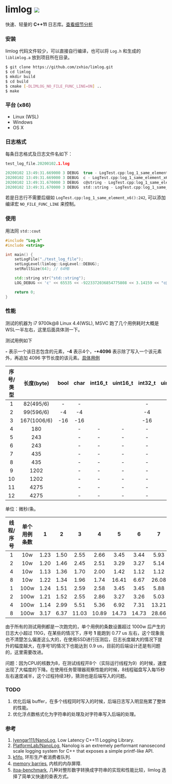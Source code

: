 # limlog ![](https://www.travis-ci.org/zxhio/limlog.svg?branch=master)

快速、轻量的 **C++11** 日志库。[查看细节分析](https://www.cnblogs.com/shuqin/p/12103952.html)

### 安装
limlog 代码文件较少，可以直接自行编译，也可以将 `Log.h` 和生成的 `liblimlog.a` 放到项目所在目录。

```sh
$ git clone https://github.com/zxhio/limlog.git
$ cd limlog
$ mkdir build
$ cd build
$ cmake [-DLIMLOG_NO_FILE_FUNC_LINE=ON] ..
$ make
```

### 平台 (x86)
- Linux (WSL)
- Windows
- OS X

### 日志格式

每条日志格式及日志文件名如下：
```c
test_log_file.20200102.1.log

20200102 13:49:31.669000 3 DEBUG  true - LogTest.cpp:log_1_same_element_x6():242
20200102 13:49:31.669000 3 DEBUG  c - LogTest.cpp:log_1_same_element_x6():245
20200102 13:49:31.670000 3 DEBUG  c@string - LogTest.cpp:log_1_same_element_x6():248
20200102 13:49:31.670000 3 DEBUG  std::string - LogTest.cpp:log_1_same_element_x6():252
```

若是日志行不需要后缀如 `LogTest.cpp:log_1_same_element_x6():242`, 可以添加编译宏 `NO_FILE_FUNC_LINE` 来控制。

### 使用
用法同 `std::cout`

```cpp
#include "Log.h"
#include <string>

int main() {
    setLogFile("./test_log_file");
    setLogLevel(limlog::LogLevel::DEBUG);
    setRollSize(64); // 64MB

    std::string str("std::string");
    LOG_DEBUG << 'c' << 65535 << -9223372036854775808 << 3.14159 << "c@string" << str;

    return 0;
}
```

### 性能

测试的机器为 i7 9700k@8 Linux 4.4(WSL), MSVC 跑了几个用例耗时大概是WSL一半左右，这里后面具体测一下。

测试用例如下

**-** 表示一个该日志包含的元素，**-4** 表示4个，**-+4096** 表示除了写入一个该元素外，再追加 4096 字节长度的该元素。[具体用例](./LogTest.cpp)

| 序号/类型 | 长度(byte) | bool | char | int16_t | uint16_t | int32_t | uint32_t | int64_t | uint64_t | double | c@string | std::string |
| :-: | :-: | :-: | :-: | :-: | :-: | :-: | :-: | :-: | :-: | :-: | :-: | :-: |
| 1 | 82(495/6) | - | - | | | - | | | | - | - | - |
| 2 | 99(596/6) | -4 | -4 | | | -4 | | | | -4 | -4 | -4 |
| 3 | 167(1006/6)  | -16 | -16 | | | -16 | | | | -16 | -16 | -16 |
| 4 | 180 | | - | - | - | - | - | - | - | - | - | - |
| 5 | 243 | | - | - | - | - | - | - | - | - | - + 64 | - |
| 6 | 243 | | - | - | - | - | - | - | - | - | - | - + 64 |
| 7 | 435 | | - | - | - | - | - | - | - | - | - + 256 | - |
| 8 | 435 | | - | - | - | - | - | - | - | - | - | - + 256 |
| 9 | 1202 | | - | - | - | - | - | - | - | - | - + 1024 | - |
| 10 | 1202 | | - | - | - | - | - | - | - | - | - | - + 1024 |
| 11 | 4275 | | - | - | - | - | - | - | - | - | - + 4096 | - |
| 12 | 4275 | | - | - | - | - | - | - | - | - | - | - + 4096 |

单位：微秒/条。

| 线程/序号 | 单个用例条数 | 1 | 2 | 3 | 4 | 5 | 6 | 7 | 8 | 9 | 10 | 11 | 12 |
| :-: | :-: | :-: | :-: | :-: | :-: | :-: | :-: | :-: | :-: | :-: | :-: | :-: | :-: |
| 1  | 10w | 1.23 | 1.50 | 2.55 | 2.66 | 3.45 | 3.44 | 5.93 | 5.66 | 1.30 | 1.09 | 1.45 | 1.32 |
| 2 | 10w | 1.20 | 1.46 | 2.45 | 2.51 | 3.29 | 3.27 | 5.14 | 5.15 | 1.19 | 1.16 | 12.79 | 65.54 |
| 4 | 10w | 1.13 | 1.36 | 1.70 | 2.00 | 1.42 | 1.12 | 1.12 | 1.12 | 1.21 | 33.56 | 127.66 | 131.84 |
| 8 | 10w | 1.22 | 1.34 | 1.96 | 1.74 | 16.41 | 6.67 | 26.08 | 28.47 | 68.16 | 75.51 | 260.09 | 262.99 |
| 1 | 100w | 1.24 | 1.51 | 2.59 | 2.58 | 3.45 | 3.45 | 5.88 | 5.87 | 2.16 | 8.79 | 31.82 | 31.40 |
| 2 | 100w | 1.21 | 1.52 | 2.55 | 2.86 | 3.27 | 3.26 | 5.03 | 5.17 | 17.17 | 17.65 | 63.49 | 63.20 |
| 4 | 100w | 1.14 | 2.99 | 5.51 | 5.36 | 6.92 | 7.31 | 13.21 | 12.88 | 35.16 | 36.24 | 128.66 | 130.22 |
| 8 | 100w | 3.17 | 6.37 | 11.03 | 10.89 | 14.73 | 14.73 | 28.66 | 23.08 | 71.57 | 72.51 | 263.82 | 273.63 |

由于所有的测试用例都是一次跑完的，单个用例的条数设置超过 1000w 后产生的日志大小超过 110G，在某些的情况下，序号 **1** 能跑到 0.77 us 左右，这个现象我也不清楚怎么偏差这么大的，在使用SSD进行压测后，日志长度越大的情况下提升的幅度越大，在序号1的情况下也能达到 0.9 us，目前的后端设计还是有问题的，这里需要改进。

问题：因为CPU的核数为8，在测试线程开8个（实际运行线程为9）的时候，速度出现了大幅度的下降。在使用任务管理器观察性能的时候，8线程磁盘写入每15秒左右速度减半，这个过程持续3秒，猜测也是后端写入的问题。

### TODO
1. 优化后端 buffer，在多个线程同时写入的时候，后端日志写入明显拖累了整体的性能。
2. 优化浮点数格式化为字符串的处理及对字符串写入后端的处理。

### 参考
1. [Iyengar111/NanoLog](https://github.com/Iyengar111/NanoLog), Low Latency C++11 Logging Library.
2. [PlatformLab/NanoLog](https://github.com/PlatformLab/NanoLog), Nanolog is an extremely performant nanosecond scale logging system for C++ that exposes a simple printf-like API.
3. [kfifo](https://github.com/torvalds/linux/blob/master/lib/kfifo.c), 环形生产者消费者队列.
4. [memory barries](https://github.com/torvalds/linux/blob/master/Documentation/memory-barriers.txt), 内核的内存屏障.
5. [itoa-benchmark](https://github.com/miloyip/itoa-benchmark), 几种对整形数字转换成字符串的实现和性能比较，limlog 选择了简单又快速的查表方式。